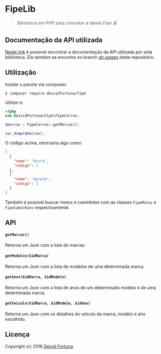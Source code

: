 # FipeLib
> Biblioteca em PHP para consultar a tabela Fipe :moneybag:

## Documentação da API utilizada

[Neste link](http://deividfortuna.github.io/fipe/) é possível encontrar a documentação da API utilizada por esta biblioteca. Ela também se encontra no branch [gh-pages](https://github.com/deividfortuna/fipe/tree/gh-pages) deste repositório.

## Utilização

Instale o pacote via composer:

```
$ composer require deividfortuna/fipe
```

Utilize-o:

~~~php
<?php
use DeividFortuna\Fipe\FipeCarros;

$marcas = FipeCarros::getMarcas();

var_dump($marcas);
~~~

O código acima, retornaria algo como:

~~~json
[
  {
    "nome": "Acura",
    "codigo": 1
  },
  {
    "nome": "Agrale",
    "codigo": 2
  }
]
~~~

Também é possível buscar motos e caminhões com as classes `FipeMotos` e `FipeCaminhoes` respectivamente.

## API

#### `getMarcas()`
Retorna um Json com a lista de marcas.

#### `getModelos($idMarca)`
Retorna um Json com a lista de modelos de uma determinada marca.

#### `getAnos($idMarca, $idModelo)`
Retorna um Json com a lista de anos de um determinado modelo e de uma determinada marca.

#### `getVeiculo($idMarca, $idModelo, $idAno)`
Retorna um Json com os detalhes do veículo da marca, modelo e ano escolhido.

## Licença

Copyright (c) 2016 [Deivid Fortuna](https://github.com/deividfortuna/fipe/blob/master/LICENSE.md)